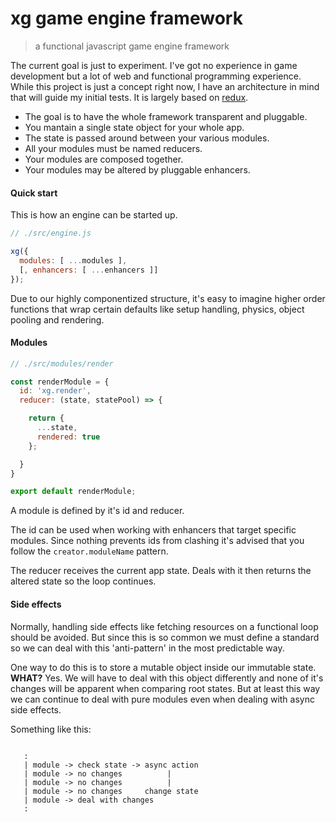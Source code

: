 # xg game engine framework
> a functional javascript game engine framework

The current goal is just to experiment. I've got no experience in game development but a lot of web and functional programming experience. While this project is just a concept right now, I have an architecture in mind that will guide my initial tests. It is largely based on [redux](https://github.com/reactjs/redux).

- The goal is to have the whole framework transparent and pluggable.
- You mantain a single state object for your whole app.
- The state is passed around between your various modules.
- All your modules must be named reducers.
- Your modules are composed together.
- Your modules may be altered by pluggable enhancers.

#### Quick start

This is how an engine can be started up.

```javascript
// ./src/engine.js

xg({
  modules: [ ...modules ],
  [, enhancers: [ ...enhancers ]]
});

```

Due to our highly componentized structure, it's easy to imagine higher order functions that wrap certain defaults like setup handling, physics, object pooling and rendering.

#### Modules

```javascript
// ./src/modules/render

const renderModule = {
  id: 'xg.render',
  reducer: (state, statePool) => {

    return {
      ...state,
      rendered: true
    };

  }
}

export default renderModule;

```

A module is defined by it's id and reducer.

The id can be used when working with enhancers that target specific modules.
Since nothing prevents ids from clashing it's advised that you follow the `creator.moduleName` pattern.

The reducer receives the current app state.
Deals with it then returns the altered state so the loop continues.

#### Side effects

Normally, handling side effects like fetching resources on a functional loop should be avoided. But since this is so common we must define a standard so we can deal with this 'anti-pattern' in the most predictable way.

One way to do this is to store a mutable object inside our immutable state. **WHAT?** Yes. We will have to deal with this object differently and none of it's changes will be apparent when comparing root states. But at least this way we can continue to deal with pure modules even when dealing with async side effects.

Something like this:

```

   :
   | module -> check state -> async action
   | module -> no changes          |
   | module -> no changes          |
   | module -> no changes     change state
   | module -> deal with changes
   :

```
